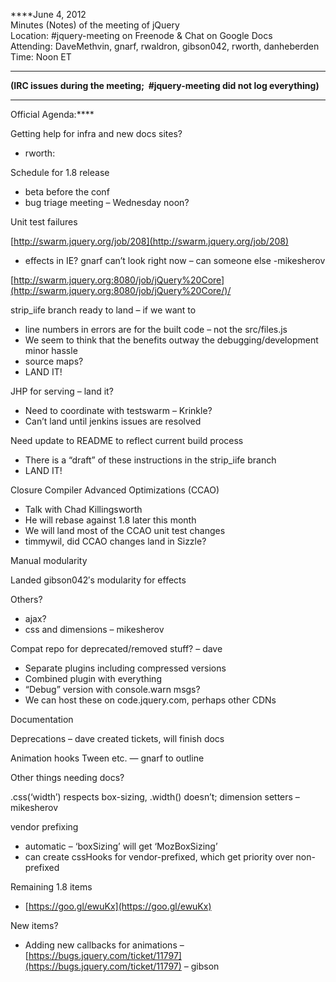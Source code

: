****June 4, 2012  
 Minutes (Notes) of the meeting of jQuery  
 Location: \#jquery-meeting on Freenode & Chat on Google Docs  
 Attending: DaveMethvin, gnarf, rwaldron, gibson042, rworth,
danheberden  
 Time: Noon ET  
****

****(IRC issues during the meeting;  \#jquery-meeting did not log
everything)****

****  
 Official Agenda:****

Getting help for infra and new docs sites?

-   rworth:

Schedule for 1.8 release

-   beta before the conf
-   bug triage meeting – Wednesday noon?

Unit test failures

[http://swarm.jquery.org/job/208](http://swarm.jquery.org/job/208)

-   effects in IE? gnarf can’t look right now – can someone else
    -mikesherov

[http://swarm.jquery.org:8080/job/jQuery%20Core](http://swarm.jquery.org:8080/job/jQuery%20Core/)/

strip\_iife branch ready to land – if we want to

-   line numbers in errors are for the built code – not the src/files.js
-   We seem to think that the benefits outway the debugging/development
    minor hassle
-   source maps?
-   LAND IT!

JHP for serving – land it?

-   Need to coordinate with testswarm – Krinkle?
-   Can’t land until jenkins issues are resolved

Need update to README to reflect current build process

-   There is a “draft” of these instructions in the strip\_iife branch
-   LAND IT!

Closure Compiler Advanced Optimizations (CCAO)

-   Talk with Chad Killingsworth
-   He will rebase against 1.8 later this month
-   We will land most of the CCAO unit test changes
-   timmywil, did CCAO changes land in Sizzle?

Manual modularity

Landed gibson042′s modularity for effects

Others?

-   ajax?
-   css and dimensions – mikesherov

Compat repo for deprecated/removed stuff? – dave

-   Separate plugins including compressed versions
-   Combined plugin with everything
-   “Debug” version with console.warn msgs?
-   We can host these on code.jquery.com, perhaps other CDNs

Documentation

Deprecations – dave created tickets, will finish docs

Animation hooks Tween etc. — gnarf to outline

Other things needing docs?

.css(‘width’) respects box-sizing, .width() doesn’t; dimension setters –
mikesherov

vendor prefixing

-   automatic – ‘boxSizing’ will get ‘MozBoxSizing’
-   can create cssHooks for vendor-prefixed, which get priority over
    non-prefixed

Remaining 1.8 items

-   [https://goo.gl/ewuKx](https://goo.gl/ewuKx)

New items?

-   Adding new callbacks for animations –
    [https://bugs.jquery.com/ticket/11797](https://bugs.jquery.com/ticket/11797)
    – gibson

